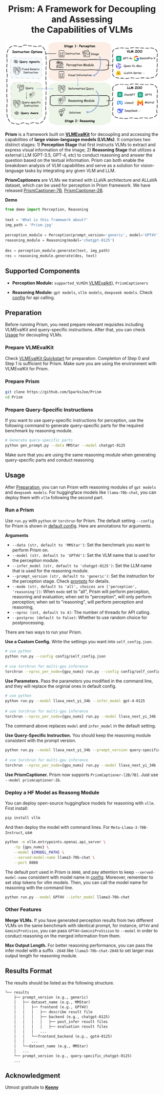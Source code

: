 <div align="center"><h1>Prism: A Framework for Decoupling and Assessing <br>
the Capabilities of VLMs</h1></div>

![LOGO](/Prism.jpg)

**Prism** is a framework built on [**VLMEvalKit**](https://github.com/open-compass/VLMEvalKit/) for decoupling and accessing the capabilities of **large vision-language models (LVLMs)**. It comprises two distinct stages: 1) **Perception Stage** that first instructs VLMs to extract and express visual information of the image; 2) **Reasoning Stage** that utilizes a external LLM (GPT-3.5, GPT-4, _etc_) to conduct reasoning and answer the question based on the textual information. Prism can both enable the breakdown analysis of VLM capabilities and serve as a solution for vision-language tasks by integrating any given VLM and LLM.

**PrismCaptioners** are VLMs we trained with LLaVA architecture and ALLaVA dataset, which can be used for perception in Prism framework. We have released [PrismCaptioner-7B](https://huggingface.co/Yuxuan-Qiao/PrismCaptioner-7B), [PrismCaptioner-2B](https://huggingface.co/Yuxuan-Qiao/PrismCaptioner-2B).

**Demo**
```python
from demo import Perception, Reasoning

text = 'What is this framework about?'
img_path = 'Prism.jpg'

perception_module = Perception(prompt_version='generic', model='GPT4V')
reasoning_module = Reasoning(model='chatgpt-0125')

des = perception_module.generate(text, img_path)
res = reasoning_module.generate(des, text)
```


## Supported Components

- **Perception Module:** ```supported_VLM```(in [VLMEvalkit](https://github.com/open-compass/VLMEvalKit/blob/main/vlmeval/config.py)), ```PrismCaptioners```

- **Reasoning Module:** ```gpt models```, ```vllm models```, ```deepseek models```. Check [config](/decouple/config.py) for api calling.


## Preparation

Before running Prism, you need prepare relevant requisites including VLMEvalKit and query-specific instructions. After that, you can check [Usage](https://github.com/SparksJoe/Prism?tab=readme-ov-file#usage) for decoupling VLMs.

### Prepare VLMEvalKit

Check [VLMEvalKit Quickstart](https://github.com/open-compass/VLMEvalKit/blob/main/Quickstart.md) for preparation. Completion of Step 0 and Step 1 is sufficient for Prism. Make sure you are using the environment with VLMEvalKit for Prism.

### Prepare Prism

```bash
git clone https://github.com/SparksJoe/Prism
cd Prism
```

### Prepare Query-Specific Instructions
If you want to use query-specific instructions for perception, use the following command to generate query-specific parts for the required benchmark by reasoning module.
```bash
# Generate query-specific parts
python gen_prompt.py --data MMStar --model chatgpt-0125
```
Make sure that you are using the same reasoning module when generating query-specific parts and conduct reasoning

## Usage

After [Preparation](https://github.com/SparksJoe/Prism?tab=readme-ov-file#preparation), you can run Prism with reasoning modules of ```gpt models``` and ```deepseek models```. For huggingface models like ```llama-70b-chat```, you can deploy them with ```vllm``` following the second part.

### Run a Prism

Use ```run.py``` with ```python``` or ```torchrun``` for Prism. The default setting ```--config``` for Prism is shown in [default config](/config/default_config.json). Here are annotations for arguments.

**Arguments**

- `--data (str, default to 'MMStar')`: Set the benchmark you want to perform Prism on.
- `--model (str, default to 'GPT4V')`: Set the VLM name that is used for the perception module.
- `--infer_model (str, default to 'chatgpt-0125')`: Set the LLM name that is used for the reasoning module.
- `--prompt_version (str, default to 'generic')`: Set the instruction for the perception stage. Check [prompts](/decouple/prompt.py) for details.
- `--mode (str, default to 'all', choices are ['perception', 'reasoning'])`: When `mode` set to "all", Prism will perform perception, reasoning and evaluation; when set to "perception", will only perform perception; when set to "reasoning", will perform perception and reasoning,
- `--nproc (int, default to 4)`: The number of threads for API calling.
- `--postproc (default to False)`: Whether to use random choice for postprocessing.

There are two ways to run your Prism.

**Use a Custom Config.** Write the settings you want into ```self_config.json```.
```bash 
# use python
python run.py --config config/self_config.json

# use torchrun for multi-gpu inference
torchrun --nproc_per_node={gpu_nums} run.py --config config/self_config.json
```
**Use Parameters.** Pass the parameters you modified in the command line, and they will replace the orginial ones in default config.
```bash
# use python
python run.py --model llava_next_yi_34b --infer_model gpt-4-0125

# use torchrun for multi-gpu inference
torchrun --nproc_per_node={gpu_nums} run.py --model llava_next_yi_34b --infer_model gpt-4-0125
```
The command above replaces  ```model``` and ```infer_model``` in the default setting.

**Use Query-Specific Instruction.** You should keep the reasoning module consistent with the prompt version.

```bash
python run.py --model llava_next_yi_34b --prompt_version query-specific_chatgpt-0125 --infer_model chatgpt-0125

# use torchrun for multi-gpu inference
torchrun --nproc_per_node={gpu_nums} run.py --model llava_next_yi_34b --prompt_version query-specific_chatgpt-0125 --infer_model chatgpt-0125
```

**Use PrismCaptioner.** Prism now supports `PrismCaptioner-[2B/7B]`. Just use `--model prismcaptioner-2b`.

### Deploy a HF Model as Reasong Module
You can deploy open-source huggingface models for reasoning with ```vllm```.
First install:
```bash
pip install vllm
```
And then deploy the model with command lines. For `Meta-Llama-3-70B-Instruct`, use
```bash
python -m vllm.entrypoints.openai.api_server \
    -tp {gpu_nums} \
    --model ${MODEL_PATH} \
    --served-model-name llama3-70b-chat \
    --port 8080
```
The default port used in Prism is `8080`, and pay attention to keep `--served-model-name` consistent with model name in [config](/decouple/config.py). Moreover, remember to set stop tokens for vllm models. Then, you can call the model name for reasoning with the command line.
```bash
python run.py --model GPT4V --infer_model llama3-70b-chat 
```

### Other Features
**Merge VLMs.** If you have generated perception results from two different VLMs on the same benchmark with identical prompt, for instance, `GPT4V` and `GeminiProVision`, you can pass `GPT4V~GeminiProVision` to `--model` in order to conduct reasoning on the merged information from them.

**Max Output Length.** For better reasoning performance, you can pass the infer model with a suffix `-2048` like `llama3-70b-chat-2048` to set larger max output length for reasoning module.

## Results Format

The results should be listed as the following structure.

```
└── results
    ├── prompt_version (e.g., generic)
    │   ├── dataset_name (e.g., MMStar)
    │   │   ├── frontend (e.g., GPT4V)
    │   │   │   ├── describe result file
    │   │   │   ├── backend (e.g., chatgpt-0125)
    │   │   │   │   ├── post_infer result files
    │   │   │   │   ├── evaluation result files
    │   │   │   ...
    │   │   └──frontend_backend (e.g., gpt4-0125)
    │   │   ...
    │   └──dataset_name (e.g., MMStar)
    │   ...
    └── prompt_version (e.g., query-specific_chatgpt-0125)
    ...
```

## Acknowledgment
Utmost gratitude to [**Kenny**](https://github.com/kennymckormick)
